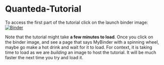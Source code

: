 # Quanteda-Tutorial

To access the first part of the tutorial click on the launch binder image: [![Binder](https://mybinder.org/badge_logo.svg)](https://mybinder.org/v2/gh/andrewmoles2/Quanteda-Tutorial/main?urlpath=shiny%2Fpart_1%2F)

Note that the tutorial might take **a few minutes to load**. Once you click on the binder image, and see a page that says MyBinder with a spinning wheel, maybe go make a hot drink and wait for it to load. For context, it is taking time to load as we are *building* an image to host the tutorial. It will be much faster the next time you try and load it. 